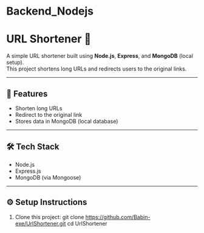 # Backend_Nodejs
# URL Shortener 🔗

A simple URL shortener built using **Node.js**, **Express**, and **MongoDB** (local setup).  
This project shortens long URLs and redirects users to the original links.

---

## 🚀 Features
- Shorten long URLs  
- Redirect to the original link  
- Stores data in MongoDB (local database)

---

## 🛠️ Tech Stack
- Node.js  
- Express.js  
- MongoDB (via Mongoose)

---

## ⚙️ Setup Instructions

1. Clone this project:
   git clone https://github.com/Babin-exe/UrlShortener.git
   cd UrlShortener
